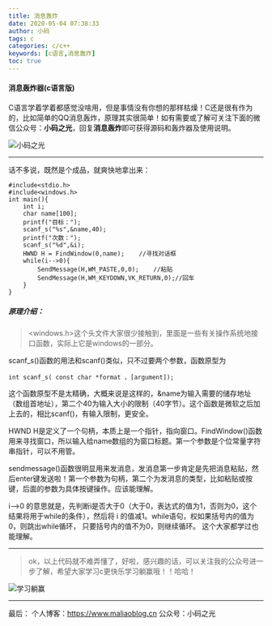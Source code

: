 ```yaml
---
title: 消息轰炸
date: 2020-05-04 07:38:33
author: 小码
tags: c
categories: c/c++
keywords: [c语言,消息轰炸]
toc: true
---
```

#### 消息轰炸器(c语言版)
 C语言学着学着都感觉没啥用，但是事情没有你想的那样枯燥！C还是很有作为的，比如简单的QQ消息轰炸，原理其实很简单！如有需要或了解可关注下面的微信公众号：**小码之光**，回复**消息轰炸**即可获得源码和轰炸器及使用说明。


![小码之光](https://img-blog.csdnimg.cn/20200503183114618.jpg#pic_center)


---

话不多说，既然是个成品，就爽快地拿出来：

```
#include<stdio.h>
#include<windows.h>
int main(){
	int i;
	char name[100];
	printf("目标：");
	scanf_s("%s",&name,40);
	printf("次数：");
	scanf_s("%d",&i);
	HWND H = FindWindow(0,name);	//寻找对话框 
	while(i-->0){
		SendMessage(H,WM_PASTE,0,0);	//粘贴 
		SendMessage(H,WM_KEYDOWN,VK_RETURN,0);//回车 
	}
} 

```

##### 原理介绍：

>  <windows.h>这个头文件大家很少接触到，里面是一些有关操作系统地接口函数，实际上它是windows的一部分。

scanf_s()函数的用法和scanf()类似，只不过要两个参数，函数原型为

```
int scanf_s( const char *format ，[argument]);
```
这个函数原型不是太精确，大概来说是这样的，&name为输入需要的储存地址（数组首地址），第二个40为输入大小的限制（40字节）。这个函数是微软之后加上去的，相比scanf()，有输入限制，更安全。

HWND H是定义了一个句柄，本质上是一个指针，指向窗口。FindWindow()函数用来寻找窗口，所以输入给name数组的为窗口标题。第一个参数是个位常量字符串指针，可以不用管。

sendmessage()函数很明显用来发消息，发消息第一步肯定是先把消息粘贴，然后enter键发送啦！第一个参数为句柄，第二个为发消息的类型，比如粘贴或按键，后面的参数为具体按键操作。应该能理解。

i-->0 的意思就是，先判断i是否大于0（大于0，表达式的值为1，否则为0，这个结果将用于while的条件），然后将 i 的值减1。while语句，权如果括号内的值为0，则跳出while循环， 只要括号内的值不为0，则继续循环。 这个大家都学过也能理解。

---

> ok，以上代码就不难弄懂了，好啦，感兴趣的话，可以关注我的公众号进一步了解，希望大家学习c更快乐学习躺赢哦！！哈哈！

![学习躺赢](https://img-blog.csdnimg.cn/20200503192355721.gif#pic_center)


---
 最后：
个人博客：https://www.maliaoblog.cn
公众号：小码之光


